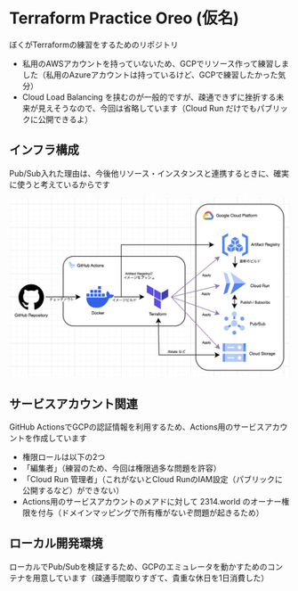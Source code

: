# Terraform Practice Oreo (仮名)
ぼくがTerraformの練習をするためのリポジトリ

- 私用のAWSアカウントを持っていないため、GCPでリソース作って練習しました（私用のAzureアカウントは持っているけど、GCPで練習したかった気分）
- Cloud Load Balancing を挟むのが一般的ですが、疎通できずに挫折する未来が見えそうなので、今回は省略しています（Cloud Run だけでもパブリックに公開できるよ）

## インフラ構成
Pub/Sub入れた理由は、今後他リソース・インスタンスと連携するときに、確実に使うと考えているからです

![architecture](./assets/architecture.png)

## サービスアカウント関連
GitHub ActionsでGCPの認証情報を利用するため、Actions用のサービスアカウントを作成しています

- 権限ロールは以下の2つ
- 「編集者」（練習のため、今回は権限過多な問題を許容）
- 「Cloud Run 管理者」（これがないとCloud RunのIAM設定（パブリックに公開するなど）ができない）
- Actions用のサービスアカウントのメアドに対して 2314.world のオーナー権限を付与（ドメインマッピングで所有権がないぞ問題が起きるため）

## ローカル開発環境
ローカルでPub/Subを検証するため、GCPのエミュレータを動かすためのコンテナを用意しています（疎通手間取りすぎて、貴重な休日を1日消費した）
